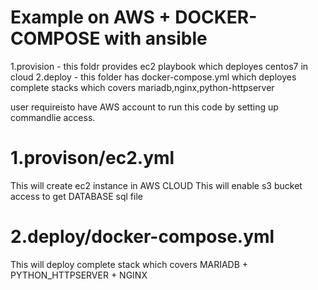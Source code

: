 # Example on AWS + DOCKER-COMPOSE with ansible 
 1.provision - this foldr provides ec2 playbook which deployes centos7 in cloud
 2.deploy - this folder has docker-compose.yml which deployes complete stacks which covers mariadb,nginx,python-httpserver

 user requireisto have AWS account to  run this code by setting up commandlie access.

# 1.provison/ec2.yml

 This will create ec2 instance in AWS CLOUD
 This will enable s3 bucket access to get DATABASE sql file 


# 2.deploy/docker-compose.yml

 This will deploy complete stack which covers MARIADB + PYTHON_HTTPSERVER + NGINX
